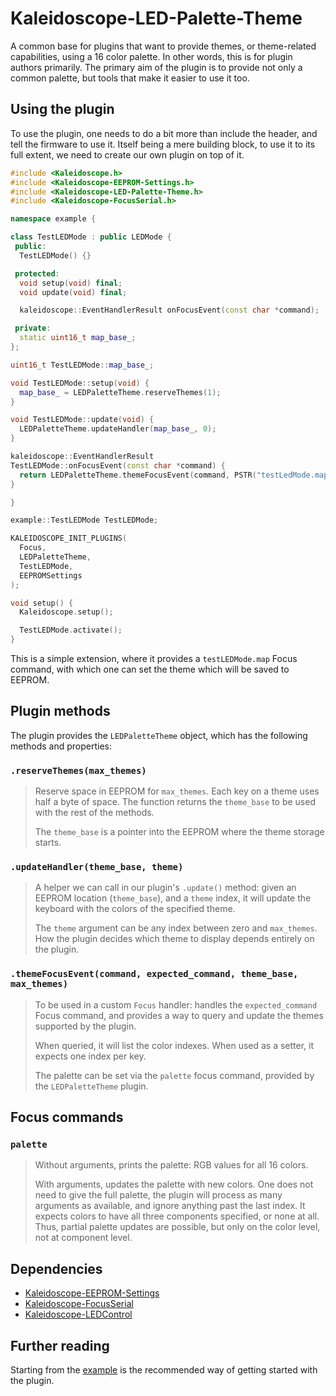 # Kaleidoscope-LED-Palette-Theme

A common base for plugins that want to provide themes, or theme-related
capabilities, using a 16 color palette. In other words, this is for plugin
authors primarily. The primary aim of the plugin is to provide not only a common
palette, but tools that make it easier to use it too.

## Using the plugin

To use the plugin, one needs to do a bit more than include the header, and tell
the firmware to use it. Itself being a mere building block, to use it to its
full extent, we need to create our own plugin on top of it.

```c++
#include <Kaleidoscope.h>
#include <Kaleidoscope-EEPROM-Settings.h>
#include <Kaleidoscope-LED-Palette-Theme.h>
#include <Kaleidoscope-FocusSerial.h>

namespace example {

class TestLEDMode : public LEDMode {
 public:
  TestLEDMode() {}

 protected:
  void setup(void) final;
  void update(void) final;

  kaleidoscope::EventHandlerResult onFocusEvent(const char *command);

 private:
  static uint16_t map_base_;
};

uint16_t TestLEDMode::map_base_;

void TestLEDMode::setup(void) {
  map_base_ = LEDPaletteTheme.reserveThemes(1);
}

void TestLEDMode::update(void) {
  LEDPaletteTheme.updateHandler(map_base_, 0);
}

kaleidoscope::EventHandlerResult
TestLEDMode::onFocusEvent(const char *command) {
  return LEDPaletteTheme.themeFocusEvent(command, PSTR("testLedMode.map"), map_base_, 1);
}

}

example::TestLEDMode TestLEDMode;

KALEIDOSCOPE_INIT_PLUGINS(
  Focus,
  LEDPaletteTheme,
  TestLEDMode,
  EEPROMSettings
);

void setup() {
  Kaleidoscope.setup();

  TestLEDMode.activate();
}
```

This is a simple extension, where it provides a `testLEDMode.map` Focus command,
with which one can set the theme which will be saved to EEPROM.

## Plugin methods

The plugin provides the `LEDPaletteTheme` object, which has the following methods and properties:

### `.reserveThemes(max_themes)`

> Reserve space in EEPROM for `max_themes`. Each key on a theme uses half a byte
> of space. The function returns the `theme_base` to be used with the rest of
> the methods.
>
> The `theme_base` is a pointer into the EEPROM where the theme storage starts.

### `.updateHandler(theme_base, theme)`

> A helper we can call in our plugin's `.update()` method: given an EEPROM
> location (`theme_base`), and a `theme` index, it will update the keyboard with
> the colors of the specified theme.
>
> The `theme` argument can be any index between zero and `max_themes`. How the
> plugin decides which theme to display depends entirely on the plugin.

### `.themeFocusEvent(command, expected_command, theme_base, max_themes)`

> To be used in a custom `Focus` handler: handles the `expected_command` Focus
> command, and provides a way to query and update the themes supported by the
> plugin.
>
> When queried, it will list the color indexes. When used as a setter, it
> expects one index per key.
>
> The palette can be set via the `palette` focus command, provided by the
> `LEDPaletteTheme` plugin.

## Focus commands

### `palette`

> Without arguments, prints the palette: RGB values for all 16 colors.
>
> With arguments, updates the palette with new colors. One does not need to give
> the full palette, the plugin will process as many arguments as available, and
> ignore anything past the last index. It expects colors to have all three
> components specified, or none at all. Thus, partial palette updates are
> possible, but only on the color level, not at component level.

## Dependencies

* [Kaleidoscope-EEPROM-Settings](https://github.com/keyboardio/Kaleidoscope-EEPROM-Settings)
* [Kaleidoscope-FocusSerial](https://github.com/keyboardio/Kaleidoscope-FocusSerial)
* [Kaleidoscope-LEDControl](https://github.com/keyboardio/Kaleidoscope-LEDControl)

## Further reading

Starting from the [example][plugin:example] is the recommended way of getting
started with the plugin.

  [plugin:example]: https://github.com/keyboardio/Kaleidoscope-LED-Palette-Theme/blob/master/examples/LED-Palette-Theme/LED-Palette-Theme.ino
